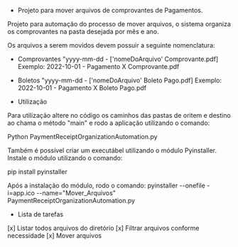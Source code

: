 - Projeto para mover arquivos de comprovantes de Pagamentos.

Projeto para automação do processo de mover arquivos, o sistema organiza os comprovantes na pasta desejada por mês e ano.

Os arquivos a serem movidos devem possuir a seguinte nomenclatura:

- Comprovantes
"yyyy-mm-dd - ['nomeDoArquivo' Comprovante.pdf]
Exemplo: 2022-10-01 - Pagamento X Comprovante.pdf

- Boletos
"yyyy-mm-dd - ['nomeDoArquivo' Boleto Pago.pdf]
Exemplo: 2022-10-01 - Pagamento X Boleto Pago.pdf

- Utilização

Para utilização altere no código os caminhos das pastas de oritem e destino ao chama o método "main" e rodo a aplicação utilizando o comando:

Python PaymentReceiptOrganizationAutomation.py

Também é possível criar um executábel utilizando o módulo Pyinstaller. Instale o módulo utilizando o comando:

pip install pyinstaller

Após a instalação do módulo, rodo o comando:
pyinstaller --onefile -i=app.ico --name="Mover_Arquivos" PaymentReceiptOrganizationAutomation.py

- Lista de tarefas

[x] Listar todos arquivos do diretório
[x] Filtrar arquivos conforme necessidade
[x] Mover arquivos